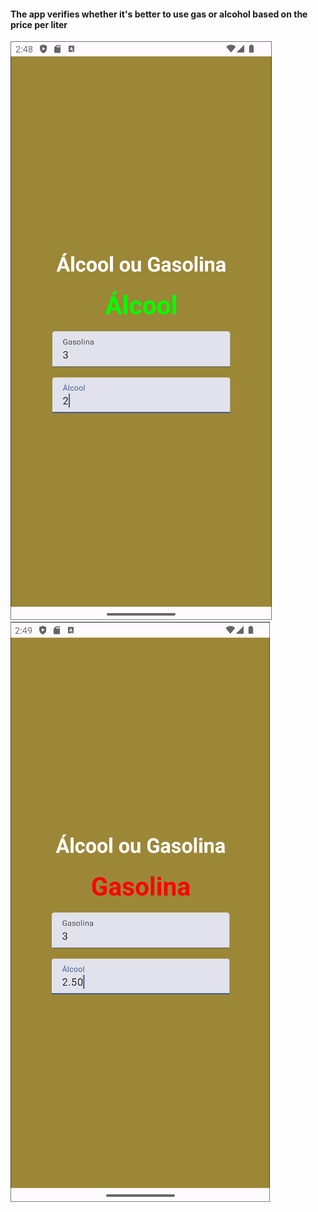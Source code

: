 
#### The app verifies whether it's better to use gas or alcohol based on the price per liter

![screenshot1](/example/image.png)
![screenshot2](/example/image2.png)

